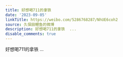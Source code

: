 ```yaml
---
title: 好想喝711的拿铁
date: '2023-09-05'
linkTitle: https://weibo.com/5286768287/NhUE6coh2
source: 久保田鲤鱼的微博
description: 好想喝711的拿铁  ...
disable_comments: true
---
```

好想喝711的拿铁  ...
